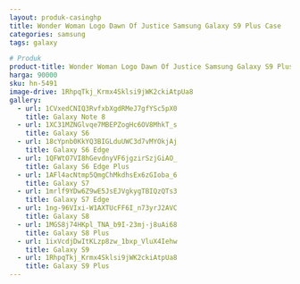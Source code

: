 ```yaml
---
layout: produk-casinghp
title: Wonder Woman Logo Dawn Of Justice Samsung Galaxy S9 Plus Case
categories: samsung
tags: galaxy

# Produk
product-title: Wonder Woman Logo Dawn Of Justice Samsung Galaxy S9 Plus Case
harga: 90000
sku: hn-5491
image-drive: 1RhpqTkj_Krmx4Sklsi9jWK2ckiAtpUa8
gallery:
  - url: 1CVxedCNIQ3RvfxbXgdRMeJ7gfYSc5pX0
    title: Galaxy Note 8
  - url: 1XC31MZNGlvqe7MBEPZogHc6OV8MhkT_s
    title: Galaxy S6
  - url: 18cYpnb0KkYQ3BIGLduUWC3d7vMYOkjAj
    title: Galaxy S6 Edge
  - url: 1QFWtO7VI8hGevdnyVF6jgzirSzjGiAO_
    title: Galaxy S6 Edge Plus
  - url: 1AFl4acNtmp5QmgChMkdhsEx6zGIoba_6
    title: Galaxy S7
  - url: 1mrlf9YDw6Z9wE5JsEJVgkygTBIQzQTs3
    title: Galaxy S7 Edge
  - url: 1ng-96VIxi-W1AXTUcFF6I_n73yrJ2AVC
    title: Galaxy S8
  - url: 1MGS8j74HKpl_TNA_b9I-23mj-j8uAi68
    title: Galaxy S8 Plus
  - url: 1ixVcdjDwItKLzp8zw_1bxp_VluX4Iehw
    title: Galaxy S9
  - url: 1RhpqTkj_Krmx4Sklsi9jWK2ckiAtpUa8
    title: Galaxy S9 Plus
---
```

